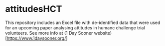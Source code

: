 # attitudesHCT

This repository includes an Excel file with de-identified data that were used for an upcoming paper analysing attitudes in humanc challenge trial volunteers. See more info at (1 Day Sooner website)[https://www.1daysooner.org/]

